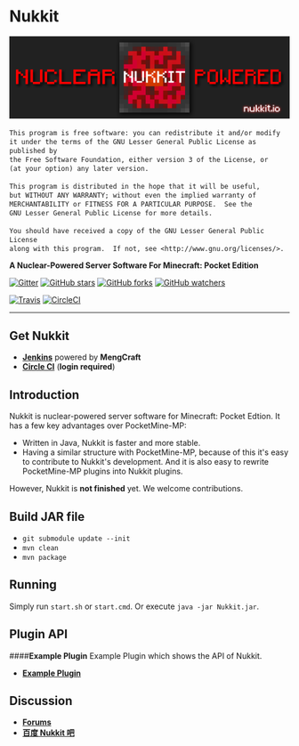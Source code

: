 Nukkit
===================
![nukkit](https://github.com/MagicDroidX/Nukkit/raw/master/images/banner.png)

	This program is free software: you can redistribute it and/or modify
	it under the terms of the GNU Lesser General Public License as published by
	the Free Software Foundation, either version 3 of the License, or
	(at your option) any later version.

	This program is distributed in the hope that it will be useful,
	but WITHOUT ANY WARRANTY; without even the implied warranty of
	MERCHANTABILITY or FITNESS FOR A PARTICULAR PURPOSE.  See the
	GNU Lesser General Public License for more details.

	You should have received a copy of the GNU Lesser General Public License
	along with this program.  If not, see <http://www.gnu.org/licenses/>.


__A Nuclear-Powered Server Software For Minecraft: Pocket Edition__

[![Gitter](https://img.shields.io/gitter/room/Nukkit/Nukkit.js.svg?style=flat-square)](https://gitter.im/Nukkit/Nukkit)
[![GitHub stars](https://img.shields.io/github/stars/Nukkit/Nukkit.svg?style=flat-square&label=Star)]()
[![GitHub forks](https://img.shields.io/github/forks/Nukkit/Nukkit.svg?style=flat-square&label=Fork)]()
[![GitHub watchers](https://img.shields.io/github/watchers/Nukkit/Nukkit.svg?style=flat-square&label=Watch)]()

[![Travis](https://img.shields.io/travis/Nukkit/Nukkit.svg?style=flat-square)](https://travis-ci.org/Nukkit/Nukkit)
[![CircleCI](https://img.shields.io/circleci/project/Nukkit/Nukkit.svg?style=flat-square)](https://circleci.com/gh/Nukkit/Nukkit)

-------------

Get Nukkit
-------------
* __[Jenkins](http://ci.mengcraft.com:8080/job/nukkit/)__ powered by **MengCraft**
* __[Circle CI](https://circleci.com/gh/Nukkit/Nukkit/tree/master/)__ (**login required**)

Introduction
-------------

Nukkit is nuclear-powered server software for Minecraft: Pocket Edtion.
It has a few key advantages over PocketMine-MP:

* Written in Java, Nukkit is faster and more stable.
* Having a similar structure with PocketMine-MP, because of this it's easy to contribute to Nukkit's development. And it is also easy to rewrite PocketMine-MP plugins into Nukkit plugins.

However, Nukkit is **not finished** yet. We welcome contributions.

Build JAR file
-------------
- `git submodule update --init`
- `mvn clean`
- `mvn package`

Running
-------------
Simply run `start.sh` or `start.cmd`. Or execute `java -jar Nukkit.jar`.

Plugin API
-------------
####**Example Plugin**
Example Plugin which shows the API of Nukkit.

* __[Example Plugin](http://github.com/Nukkit/ExamplePlugin)__

Discussion
-------------
* __[Forums](http://forums.nukkit.cn)__
* __[百度 Nukkit 吧](http://tieba.baidu.com/f?kw=nukkit)__
